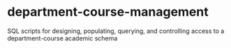 # department-course-management
SQL scripts for designing, populating, querying, and controlling access to a department-course academic schema
